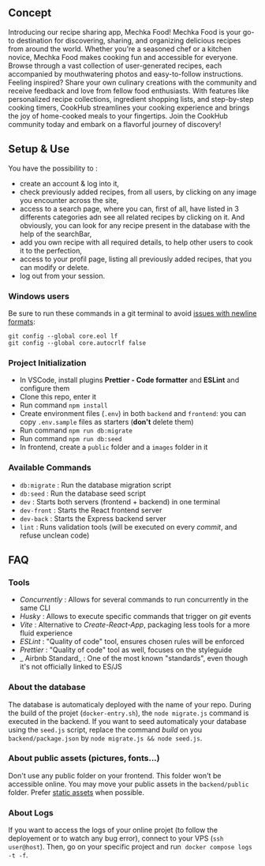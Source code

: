 ## Concept

Introducing our recipe sharing app, Mechka Food! Mechka Food is your go-to destination for discovering, sharing, and organizing delicious recipes from around the world. Whether you're a seasoned chef or a kitchen novice, Mechka Food makes cooking fun and accessible for everyone. Browse through a vast collection of user-generated recipes, each accompanied by mouthwatering photos and easy-to-follow instructions. Feeling inspired? Share your own culinary creations with the community and receive feedback and love from fellow food enthusiasts. With features like personalized recipe collections, ingredient shopping lists, and step-by-step cooking timers, CookHub streamlines your cooking experience and brings the joy of home-cooked meals to your fingertips. Join the CookHub community today and embark on a flavorful journey of discovery!

## Setup & Use

You have the possibility to :
- create an account & log into it,
- check previously added recipes, from all users, by clicking on any image you encounter across the site,
- access to a search page, where you can, first of all, have listed in 3 differents categories adn see all related recipes by clicking on it. And obviously, you can look for any recipe present in the database with the help of the searchBar,
- add you own recipe with all required details, to help other users to cook it to the perfection,
- access to your profil page, listing all previously added recipes, that you can modify or delete.
- log out from your session.

### Windows users

Be sure to run these commands in a git terminal to avoid [issues with newline formats](https://en.wikipedia.org/wiki/Newline#Issues_with_different_newline_formats):

```
git config --global core.eol lf
git config --global core.autocrlf false
```

### Project Initialization

- In VSCode, install plugins **Prettier - Code formatter** and **ESLint** and configure them
- Clone this repo, enter it
- Run command `npm install`
- Create environment files (`.env`) in both `backend` and `frontend`: you can copy `.env.sample` files as starters (**don't** delete them)
- Run command `npm run db:migrate`
- Run command `npm run db:seed`
- In frontend, create a `public` folder and a `images` folder in it


### Available Commands

- `db:migrate` : Run the database migration script
- `db:seed` : Run the database seed script
- `dev` : Starts both servers (frontend + backend) in one terminal
- `dev-front` : Starts the React frontend server
- `dev-back` : Starts the Express backend server
- `lint` : Runs validation tools (will be executed on every _commit_, and refuse unclean code)

## FAQ

### Tools

- _Concurrently_ : Allows for several commands to run concurrently in the same CLI
- _Husky_ : Allows to execute specific commands that trigger on _git_ events
- _Vite_ : Alternative to _Create-React-App_, packaging less tools for a more fluid experience
- _ESLint_ : "Quality of code" tool, ensures chosen rules will be enforced
- _Prettier_ : "Quality of code" tool as well, focuses on the styleguide
- _ Airbnb Standard_ : One of the most known "standards", even though it's not officially linked to ES/JS

### About the database

The database is automaticaly deployed with the name of your repo. During the build of the projet (`docker-entry.sh`), the `node migrate.js` command is executed in the backend. If you want to seed automaticaly your database using the `seed.js` script, replace the command _build_ on you `backend/package.json` by `node migrate.js && node seed.js`.

### About public assets (pictures, fonts...)

Don't use any public folder on your frontend. This folder won't be accessible online. You may move your public assets in the `backend/public` folder. Prefer [static assets](https://vitejs.dev/guide/assets) when possible.

### About Logs

If you want to access the logs of your online projet (to follow the deployement or to watch any bug error), connect to your VPS (`ssh user@host`).
Then, go on your specific project and run  `docker compose logs -t -f`.
